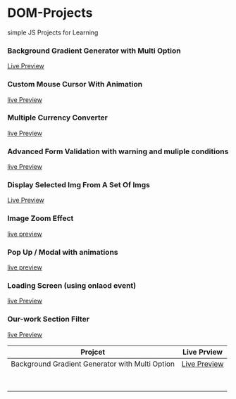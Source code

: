 # DOM-Projects

simple JS Projects for Learning

### Background Gradient Generator with Multi Option

[Live Preview](https://mohamed-ayman01.github.io/DOM-Projects/BG%20Generator/)

### Custom Mouse Cursor With Animation

[live Preview](https://mohamed-ayman01.github.io/DOM-Projects/Custom%20Cursor)

### Multiple Currency Converter

[live Preview](https://mohamed-ayman01.github.io/DOM-Projects/Multi%20Currency%20Converter/)

### Advanced Form Validation with warning and muliple conditions

[live Preview](https://mohamed-ayman01.github.io/DOM-Projects/form%20validation%20with%20messages/)

### Display Selected Img From A Set Of Imgs

[Live Preview](https://mohamed-ayman01.github.io/DOM-Projects/Display%20selected%20img/)

### Image Zoom Effect

[live preview](https://mohamed-ayman01.github.io/DOM-Projects/image%20zoom%20effect/)

### Pop Up / Modal with animations

[live preview](https://mohamed-ayman01.github.io/DOM-Projects/pop%20up%20-%20modal/)

### Loading Screen (using onlaod event)

[live Preview](https://mohamed-ayman01.github.io/DOM-Projects/Loading%20Screen%20(onload%20event)/)

### Our-work Section Filter

[live Preview](https://mohamed-ayman01.github.io/DOM-Projects/Our-work%20sect%20with-filter/)

|  Projcet |  Live Prview |
|:-:|:-:|
| Background Gradient Generator with Multi Option  | [Live Preview](https://mohamed-ayman01.github.io/DOM-Projects/BG%20Generator/)  |
|   |   |
|   |   |
|   |   |
|   |   |
|   |   |
|   |   |
|   |   |
|   |   |
